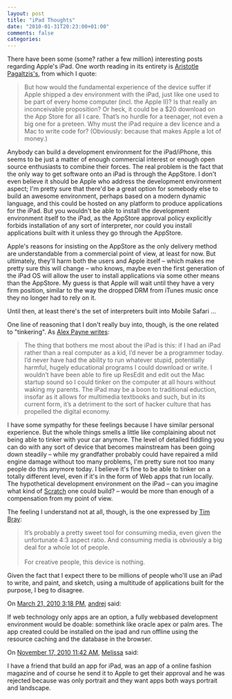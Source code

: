 ```yaml
---
layout: post
title: "iPad Thoughts"
date: "2010-01-31T20:23:00+01:00"
comments: false
categories: 
---
```


<p>There have been some (some? rather a few million) interesting posts regarding Apple's iPad. One worth reading in its entirety is <a href="http://plasmasturm.org/log/ipadworriers/">Aristotle Pagaltzis's</a>, from which I quote:</p>

<blockquote>
<p>But how would the fundamental experience of the device suffer if Apple shipped a dev environment with the iPad, just like one used to be part of every home computer (incl. the Apple II)? Is that really an inconceivable proposition? Or heck, it could be a $20 download on the App Store for all I care. That’s no hurdle for a teenager, not even a big one for a preteen. Why must the iPad require a dev licence and a Mac to write code for? (Obviously: because that makes Apple a lot of money.)</p>
</blockquote>

<p>Anybody can build a development environment for the iPad/iPhone, this seems to be just a matter of enough commercial interest or enough open source enthusiasts to combine their forces. The real problem is the fact that the only way to get software onto an iPad is through the AppStore. I don't even believe it should be Apple who address the development environment aspect; I'm pretty sure that there'd be a great option for somebody else to build an awesome environment, perhaps based on a modern dynamic language, and this could be hosted on any platform to produce applications for the iPad. But you wouldn't be able to install the development environment itself to the iPad, as the AppStore approval policy explicitly forbids installation of any sort of interpreter, nor could you install applications built with it unless they go through the AppStore.</p>

<p>Apple's reasons for insisting on the AppStore as the only delivery method are understandable from a commercial point of view, at least for now. But ultimately, they'll harm both the users and Apple itself – which makes me pretty sure this will change – who knows, maybe even the first generation of the iPad OS will allow the user to install applications via some other means than the AppStore. My guess is that Apple will wait until they have a very firm position, similar to the way the dropped DRM from iTunes music once they no longer had to rely on it. </p>

<p>Until then, at least there's the set of interpreters built into Mobile Safari … </p>

<p>One line of reasoning that I don't really buy into, though, is the one related to "tinkering". As <a href="http://al3x.net/2010/01/28/ipad.html">Alex Payne writes</a>:</p>

<blockquote>
<p>The thing that bothers me most about the iPad is this: if I had an iPad rather than a real computer as a kid, I’d never be a programmer today. I’d never have had the ability to run whatever stupid, potentially harmful, hugely educational programs I could download or write. I wouldn’t have been able to fire up ResEdit and edit out the Mac startup sound so I could tinker on the computer at all hours without waking my parents. The iPad may be a boon to traditional eduction, insofar as it allows for multimedia textbooks and such, but in its current form, it’s a detriment to the sort of hacker culture that has propelled the digital economy.</p>
</blockquote>

<p>I have some sympathy for these feelings because I have similar personal experience. But the whole things smells a little like complaining about not being able to tinker with your car anymore. The level of detailed fiddling you can do with any sort of device that becomes mainstream has been going down steadily – while my grandfather probably could have repaired a mild engine damage without too many problems, I'm pretty sure not too many people do this anymore today. I believe it's fine to be able to tinker on a totally different level, even if it's in the form of Web apps that run locally. The hypothetical development environment on the iPad – can you imagine what kind of <a href="http://scratch.mit.edu/">Scratch</a> one could build? – would be more than enough of a compensation from my point of view. </p>

<p>The feeling I understand not at all, though, is the one expressed by <a href="http://www.tbray.org/ongoing/When/201x/2010/01/27/iPad">Tim Bray</a>:</p>

<blockquote>
<p>It’s probably a pretty sweet tool for consuming media, even given the unfortunate 4:3 aspect ratio. And consuming media is obviously a big deal for a whole lot of people. <br /> <br />For creative people, this device is nothing.</p>
</blockquote>

<p>Given the fact that I expect there to be millions of people who'll use an iPad to write, and paint, and sketch, using a multitude of applications built for the purpose, I beg to disagree.</p>

<section class="comments">



<div class="comment" id="comment-2106">
On <a href="#comment-2106" title="Permalink to this comment">March 21, 2010  3:18 PM</a>, <a href="http://www.andrejkoelewijn.com/" title="http://www.andrejkoelewijn.com/" rel="nofollow">andrej</a>
said:
<p>If web technology only apps are an option, a fully webbased development environment would be doable: somethink like oracle apex or palm ares. The app created could be installed on the ipad and run offline using the resource caching and the database in the browser.</p>


<div class="comment" id="comment-2280">
On <a href="#comment-2280" title="Permalink to this comment">November 17, 2010 11:42 AM</a>, <a href="http://www.freeporn.com/" title="http://www.freeporn.com/" rel="nofollow">Melissa</a>
said:
<p>I have a friend that build an app for iPad, was an app of a online fashion magazine and of course he send it to Apple to get their approval and he was rejected because was only portrait and they want apps both ways portrait and landscape. </p>


</section>

